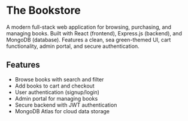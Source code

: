 # The Bookstore

A modern full-stack web application for browsing, purchasing, and managing books. Built with React (frontend), Express.js (backend), and MongoDB (database). Features a clean, sea green-themed UI, cart functionality, admin portal, and secure authentication.

## Features

- Browse books with search and filter
- Add books to cart and checkout
- User authentication (signup/login)
- Admin portal for managing books
- Secure backend with JWT authentication
- MongoDB Atlas for cloud data storage
